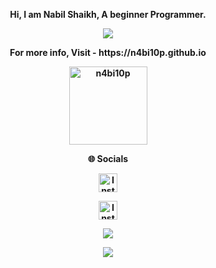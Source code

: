 <p align="center"><strong>Hi, I am Nabil Shaikh, A beginner Programmer.<strong></p>
<p align="center"><a href="https://git.io/streak-stats"><img src="https://streak-stats.demolab.com?user=n4bi10p&theme=java-dark&hide_border=true"/></a></p>
<p align="center"><strong>For more info, Visit - https://n4bi10p.github.io <strong></p>
<p align="center"><img width="125" src="https://komarev.com/ghpvc/?username=n4bi10p&style=flat-square" alt="n4bi10p"></p>
<p align="center"><strong>🌐 Socials</strong></p>
<p align="center"><a href="https://instagram.com/n4bi10p">
    <img src="https://img.shields.io/badge/-Instagram-red?style=flat&logo=Instagram&logoColor=white" alt="Instagram profile" height="30"/>
    <a/></p>
      <p align="center"><a href="https://telegram.me/N4bi10p">
    <img src="https://img.shields.io/badge/-Telegram-blue?style=flat&logo=Telegram&logoColor=white" alt="Instagram profile" height="30"/>
    <a/></p>
<p align="center"><a href="https://github.com/n4bi10p"><img src="https://github-readme-stats.vercel.app/api?username=n4bi10p&show_icons=true&theme=highcontrast&count_private=true"></a></p>
<p align="center"><a href="https://github.com/n4bi10p"><img src="https://github-readme-stats.vercel.app/api/top-langs/?username=n4bi10p&theme=highcontrast&layout=compact&count_private=true"></a></p>
